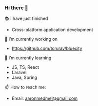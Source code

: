 ### Hi there 👋

<!--
**aaronmed/aaronmed** is a ✨ _special_ ✨ repository because its `README.md` (this file) appears on your GitHub profile.

Here are some ideas to get you started:

- 🔭 I’m currently working on ...
- 🌱 I’m currently learning ...
- 👯 I’m looking to collaborate on ...
- 🤔 I’m looking for help with ...
- 💬 Ask me about ...
- 📫 How to reach me: ...
- 😄 Pronouns: ...
- ⚡ Fun fact: ...
-->
📚 I have just finished
* Cross-platform application development

🔭 I’m currently working on 
* https://github.com/tcrurav/bluecity

🌱 I’m currently learning
* JS, TS, React
* Laravel
* Java, Spring

📫 How to reach me:
* Email: aaronmedmel@gmail.com

